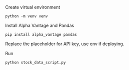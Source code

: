 Create virtual environment
```
python -m venv venv
```

Install Alpha Vantage and Pandas
```
pip install alpha_vantage pandas
```

Replace the placeholder for API key, use env if deploying.

Run
```
python stock_data_script.py
```